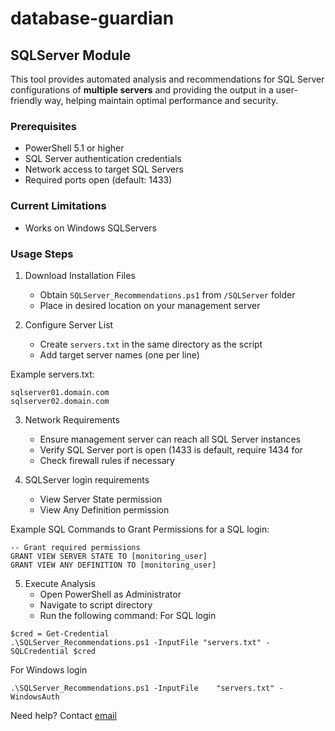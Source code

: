 # database-guardian

## SQLServer Module

This tool provides automated analysis and recommendations for SQL Server configurations of **multiple servers** and providing the output in a user-friendly way, helping maintain optimal performance and security.

### Prerequisites
- PowerShell 5.1 or higher
- SQL Server authentication credentials
- Network access to target SQL Servers
- Required ports open (default: 1433)


### Current Limitations
- Works on Windows SQLServers

### Usage Steps

1. Download Installation Files
   - Obtain `SQLServer_Recommendations.ps1` from `/SQLServer` folder
   - Place in desired location on your management server

2. Configure Server List
   - Create `servers.txt` in the same directory as the script
   - Add target server names (one per line)

Example servers.txt:
```
sqlserver01.domain.com
sqlserver02.domain.com
```
3. Network Requirements
   - Ensure management server can reach all SQL Server instances
   - Verify SQL Server port is open (1433 is default, require 1434 for 
   - Check firewall rules if necessary

4. SQLServer login requirements
  
   - View Server State permission
   - View Any Definition permission

Example SQL Commands to Grant Permissions for a SQL login:
```
-- Grant required permissions
GRANT VIEW SERVER STATE TO [monitoring_user]
GRANT VIEW ANY DEFINITION TO [monitoring_user]
```
5. Execute Analysis
   - Open PowerShell as Administrator
   - Navigate to script directory
   - Run the following command:
For SQL login

```
$cred = Get-Credential
.\SQLServer_Recommendations.ps1 -InputFile "servers.txt" -SQLCredential $cred
```
For Windows login

```
.\SQLServer_Recommendations.ps1 -InputFile    "servers.txt" -WindowsAuth
```

Need help? Contact [email](kedaryarlapati@gmail.com)

